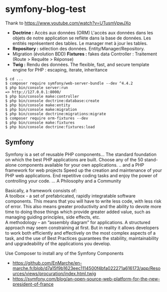 # symfony-blog-test

Thank to https://www.youtube.com/watch?v=UTusmVpwJXo 

 + **Doctrine :** Accès aux données (ORM) L'accès aux données dans les objets de notre application se reflète dans la base de données. Les entités représentent des tables. Le manager met à jour les tables.
 + **Repository :** sélection des données. Entity/Manager/Repository.
 + Migration (évolution BDD) **Fixtures :** fakes data
Controller : Traitement (Route > Requête > Réponse)
 + **Twig :** Rendu des données. The flexible, fast, and secure template engine for PHP : escaping, iterate, inheritance

```shell
$ cd ...
$ composer require symfony/web-server-bundle --dev ^4.4.2
$ php bin/console server:run
=> http://127.0.0.1:8000/ 
$ php bin/console make:controller
$ php bin/console doctrine:database:create
$ php bin/console make:entity
$ php bin/console make:migration
$ php bin/console doctrine:migrations:migrate
$ composer require orm-fixtures --dev
$ php bin/console make:fixtures
$ php bin/console doctrine:fixtures:load
```

## Symfony

Symfony is a set of reusable PHP components...
The standard foundation on which the best PHP applications are built. Choose any of the 50 stand-alone components available for your own applications.
.. and a PHP framework for web projects
Speed up the creation and maintenance of your PHP web applications. End repetitive coding tasks and enjoy the power of controlling your code.
... A Philosophy and a Community

Basically, a framework consists of:  
A toolbox - a set of prefabricated, rapidly integratable software components. This means that you will have to write less code, with less risk of error. This also means greater productivity and the ability to devote more time to doing those things which provide greater added value, such as managing guiding principles, side effects, etc.  
A methodology – an “assembly diagram” for applications. A structured approach may seem constraining at first. But in reality it allows developers to work both efficiently and effectively on the most complex aspects of a task, and the use of Best Practices guarantees the stability, maintainability and upgradeability of the applications you develop.

Use Composer to install any of the Symfony Components

 + https://github.com/EnMarche/en-marche.fr/blob/d7a15f9b1623eec1114500f4bfa022271a616173/app/Resources/views/procuration/index.html.twig
 + https://symfony.com/blog/an-open-source-web-platform-for-the-new-president-of-france 